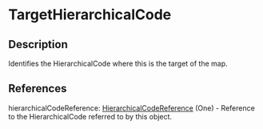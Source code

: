 
# TargetHierarchicalCode





## Description

Identifies the HierarchicalCode where this is the target of the map.




## References

hierarchicalCodeReference: [HierarchicalCodeReference](HierarchicalCodeReference.md) (One) - Reference to the HierarchicalCode referred to by this object.




